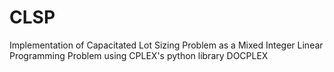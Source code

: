 # CLSP
Implementation of Capacitated Lot Sizing Problem as a Mixed Integer Linear Programming Problem using CPLEX's python library DOCPLEX
